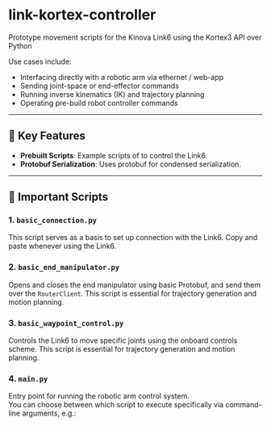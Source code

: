 # link-kortex-controller
Prototype movement scripts for the Kinova Link6 using the Kortex3 API over Python

Use cases include: 
- Interfacing directly with a robotic arm via ethernet / web-app
- Sending joint-space or end-effector commands
- Running inverse kinematics (IK) and trajectory planning
- Operating pre-build robot controller commands

---

## 🔑 Key Features

- **Prebuilt Scripts**: Example scripts of to control the Link6.
- **Protobuf Serialization**: Uses protobuf for condensed serialization.

---

## 📁 Important Scripts

### 1. `basic_connection.py` 
This script serves as a basis to set up connection with the Link6. 
Copy and paste whenever using the Link6.

### 2. `basic_end_manipulator.py`
Opens and closes the end manipulator using basic Protobuf, and send them over the `RouterClient`.
This script is essential for trajectory generation and motion planning.

### 3. `basic_waypoint_control.py`
Controls the Link6 to move specific joints using the onboard controls scheme.
This script is essential for trajectory generation and motion planning.

### 4. `main.py`
Entry point for running the robotic arm control system.  
You can choose between which script to execute specifically via command-line arguments, e.g.: